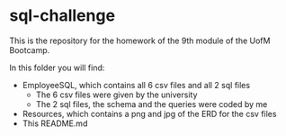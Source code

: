 # sql-challenge
This is the repository for the homework of the 9th module of the UofM Bootcamp.

In this folder you will find:
- EmployeeSQL, which contains all 6 csv files and all 2 sql files
    - The 6 csv files were given by the university
    - The 2 sql files, the schema and the queries were coded by me
- Resources, which contains a png and jpg of the ERD for the csv files
- This README.md